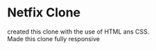 # Netfix Clone
created this clone with the use of HTML ans CSS.
<br>
Made this clone fully responsive
